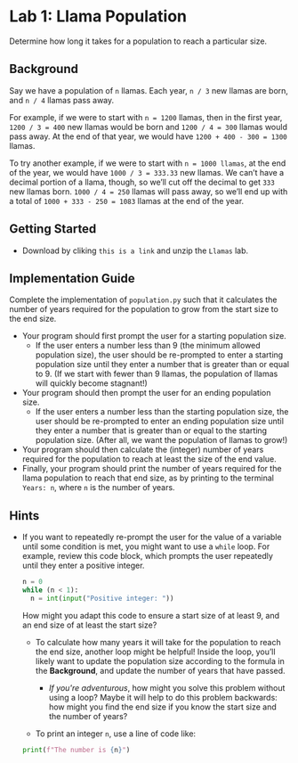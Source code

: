 # Lab 1: Llama Population

Determine how long it takes for a population to reach a particular size.

## Background

Say we have a population of `n` llamas. Each year, `n / 3` new llamas are born, and `n / 4` llamas pass away.

For example, if we were to start with `n = 1200` llamas, then in the first year, `1200 / 3 = 400` new llamas would be born and `1200 / 4 = 300` llamas would pass away. At the end of that year, we would have `1200 + 400 - 300 = 1300` llamas.

To try another example, if we were to start with `n = 1000 llamas`, at the end of the year, we would have `1000 / 3 = 333.33` new llamas. We can’t have a decimal portion of a llama, though, so we’ll cut off the decimal to get `333` new llamas born. `1000 / 4 = 250` llamas will pass away, so we’ll end up with a total of `1000 + 333 - 250 = 1083` llamas at the end of the year.

## Getting Started

* Download by cliking `this is a link` and unzip the `Llamas` lab.

## Implementation Guide

Complete the implementation of `population.py` such that it calculates the number of years required for the population to grow from the start size to the end size.

* Your program should first prompt the user for a starting population size.
  * If the user enters a number less than 9 (the minimum allowed population size), the user should be re-prompted to enter a starting population size until they enter a number that is greater than or equal to 9. (If we start with fewer than 9 llamas, the population of llamas will quickly become stagnant!)
* Your program should then prompt the user for an ending population size.
  * If the user enters a number less than the starting population size, the user should be re-prompted to enter an ending population size until they enter a number that is greater than or equal to the starting population size. (After all, we want the population of llamas to grow!)
* Your program should then calculate the (integer) number of years required for the population to reach at least the size of the end value.
* Finally, your program should print the number of years required for the llama population to reach that end size, as by printing to the terminal `Years: n`, where `n` is the number of years.

## Hints

* If you want to repeatedly re-prompt the user for the value of a variable until some condition is met, you might want to use a `while` loop. For example, review this code block, which prompts the user repeatedly until they enter a positive integer.

  ```python
  n = 0
  while (n < 1):
    n = int(input("Positive integer: "))
  ```

  How might you adapt this code to ensure a start size of at least 9, and an end size of at least the start size?
  
  * To calculate how many years it will take for the population to reach the end size, another loop might be helpful! Inside the loop, you’ll likely want to update the population size according to the formula in the **Background**, and update the number of years that have passed.
  
    * _If you're adventurous_, how might you solve this problem without using a loop? Maybe it will help to do this problem backwards: how might you find the end size if you know the start size and the number of years?

  * To print an integer `n`, use a line of code like:

  ```python
  print(f"The number is {n}")
  ```
